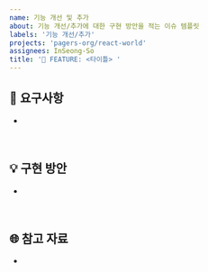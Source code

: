 ```yaml
---
name: 기능 개선 및 추가
about: 기능 개선/추가에 대한 구현 방안을 적는 이슈 템플릿
labels: '기능 개선/추가'
projects: 'pagers-org/react-world'
assignees: InSeong-So
title: '🌟 FEATURE: <타이틀> '
---
```


## 🚩 요구사항

-

<br/>

## 💡 구현 방안

-

<br/>

## 🌐 참고 자료

-

<br/>
